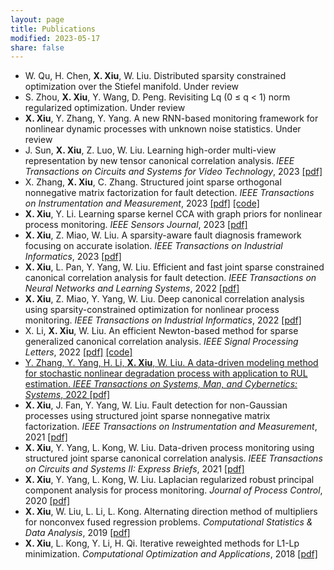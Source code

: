 ```yaml
---
layout: page
title: Publications
modified: 2023-05-17 
share: false
---
```


* W. Qu, H. Chen, <b>X. Xiu</b>, W. Liu. Distributed sparsity constrained optimization over the Stiefel manifold. Under review<br>
* S. Zhou, <b>X. Xiu</b>, Y. Wang, D. Peng. Revisiting Lq (0 ≤ q < 1) norm regularized optimization. Under review<br>
* <b>X. Xiu</b>, Y. Zhang, Y. Yang. A new RNN-based monitoring framework for nonlinear dynamic processes with unknown noise statistics. Under review<br>
* J. Sun, <b>X. Xiu</b>, Z. Luo, W. Liu. Learning high-order multi-view representation by new tensor canonical correlation analysis. <i>IEEE Transactions on Circuits and Systems for Video Technology</i>, 2023 <a href="../publication/2023-TCSVT.pdf" class="textlink" target="_blank">[pdf]</a><br>
* X. Zhang, <b>X. Xiu</b>, C. Zhang. Structured joint sparse orthogonal nonnegative matrix factorization for fault detection. <i>IEEE Transactions on Instrumentation and Measurement</i>, 2023 <a href="../publication/2023-TIM.pdf" class="textlink" target="_blank">[pdf]</a> <a href="../publication/2023-TIM-code.zip" class="textlink" target="_blank">[code]</a> <br>
* <b>X. Xiu</b>, Y. Li. Learning sparse kernel CCA with graph priors for nonlinear process monitoring. <i>IEEE Sensors Journal</i>, 2023 <a href="../publication/2023-JSEN.pdf" class="textlink" target="_blank">[pdf]</a><br>
* <b>X. Xiu</b>, Z. Miao, W. Liu. A sparsity-aware fault diagnosis framework focusing on accurate isolation. <i>IEEE Transactions on Industrial Informatics</i>, 2023 <a href="../publication/2023-TII.pdf" class="textlink" target="_blank">[pdf]</a><br>
* <b>X. Xiu</b>, L. Pan, Y. Yang, W. Liu. Efficient and fast joint sparse constrained canonical correlation analysis for fault detection. <i>IEEE Transactions on Neural Networks and Learning Systems</i>, 2022 <a href="../publication/2022-TNNLS.pdf" class="textlink" target="_blank">[pdf]</a><br>
* <b>X. Xiu</b>, Z. Miao, Y. Yang, W. Liu. Deep canonical correlation analysis using sparsity-constrained optimization for nonlinear process monitoring. <i>IEEE Transactions on Industrial Informatics</i>, 2022 <a href="../publication/2022-TII.pdf" class="textlink" target="_blank">[pdf]</a><br>
* X. Li, <b>X. Xiu</b>, W. Liu. An efficient Newton-based method for sparse generalized canonical correlation analysis. <i>IEEE Signal Processing Letters</i>, 2022 <a href="../publication/2022-SPL.pdf" class="textlink" target="_blank">[pdf]</a>  <a href="../publication/2022-SPL-code.zip" class="textlink" target="_blank">[code] <br>
* Y. Zhang, Y. Yang, H. Li, <b>X. Xiu</b>, W. Liu. A data-driven modeling method for stochastic nonlinear degradation process with application to RUL estimation. <i>IEEE Transactions on Systems, Man, and Cybernetics: Systems</i>, 2022 <a href="../publication/2022-TSMC.pdf" class="textlink" target="_blank">[pdf]</a><br>
* <b>X. Xiu</b>, J. Fan, Y. Yang, W. Liu. Fault detection for non-Gaussian processes using structured joint sparse nonnegative matrix factorization. <i>IEEE Transactions on Instrumentation and Measurement</i>, 2021 <a href="../publication/2021-TIM.pdf" class="textlink" target="_blank">[pdf]</a><br>
* <b>X. Xiu</b>, Y. Yang, L. Kong, W. Liu. Data-driven process monitoring using structured joint sparse canonical correlation analysis. <i>IEEE Transactions on Circuits and Systems II: Express Briefs</i>, 2021 <a href="../publication/2021-TCSII.pdf" class="textlink" target="_blank">[pdf]</a><br>
* <b>X. Xiu</b>, Y. Yang, L. Kong, W. Liu. Laplacian regularized robust principal component analysis for process monitoring. <i>Journal of Process Control</i>, 2020 <a href="../publication/2020-JPC.pdf" class="textlink" target="_blank">[pdf]</a><br>
* <b>X. Xiu</b>, W. Liu, L. Li, L. Kong. Alternating direction method of multipliers for nonconvex fused regression problems. <i>Computational Statistics & Data Analysis</i>, 2019 <a href="../publication/2019-CSDA.pdf" class="textlink" target="_blank">[pdf]</a><br>
* <b>X. Xiu</b>, L. Kong, Y. Li, H. Qi. Iterative reweighted methods for L1-Lp minimization. <i>Computational Optimization and Applications</i>, 2018 <a href="../publication/2018-COAP.pdf" class="textlink" target="_blank">[pdf]</a>

